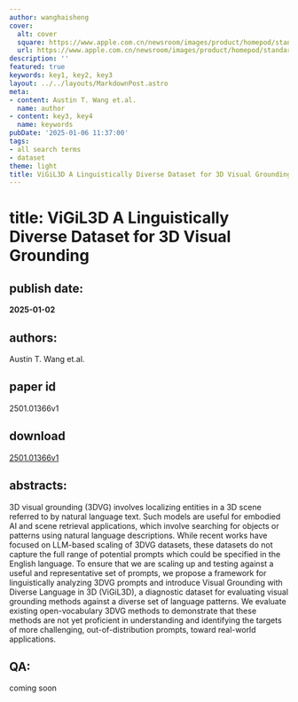 ```yaml
---
author: wanghaisheng
cover:
  alt: cover
  square: https://www.apple.com.cn/newsroom/images/product/homepod/standard/Apple-HomePod-hero-230118_big.jpg.large_2x.jpg
  url: https://www.apple.com.cn/newsroom/images/product/homepod/standard/Apple-HomePod-hero-230118_big.jpg.large_2x.jpg
description: ''
featured: true
keywords: key1, key2, key3
layout: ../../layouts/MarkdownPost.astro
meta:
- content: Austin T. Wang et.al.
  name: author
- content: key3, key4
  name: keywords
pubDate: '2025-01-06 11:37:00'
tags:
- all search terms
- dataset
theme: light
title: ViGiL3D A Linguistically Diverse Dataset for 3D Visual Grounding
---
```


# title: ViGiL3D A Linguistically Diverse Dataset for 3D Visual Grounding 
## publish date: 
**2025-01-02** 
## authors: 
  Austin T. Wang et.al. 
## paper id
2501.01366v1
## download
[2501.01366v1](http://arxiv.org/abs/2501.01366v1)
## abstracts:
3D visual grounding (3DVG) involves localizing entities in a 3D scene referred to by natural language text. Such models are useful for embodied AI and scene retrieval applications, which involve searching for objects or patterns using natural language descriptions. While recent works have focused on LLM-based scaling of 3DVG datasets, these datasets do not capture the full range of potential prompts which could be specified in the English language. To ensure that we are scaling up and testing against a useful and representative set of prompts, we propose a framework for linguistically analyzing 3DVG prompts and introduce Visual Grounding with Diverse Language in 3D (ViGiL3D), a diagnostic dataset for evaluating visual grounding methods against a diverse set of language patterns. We evaluate existing open-vocabulary 3DVG methods to demonstrate that these methods are not yet proficient in understanding and identifying the targets of more challenging, out-of-distribution prompts, toward real-world applications.
## QA:
coming soon
